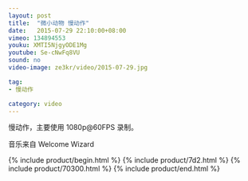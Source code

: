 ```yaml
---
layout: post
title:  "微小动物 慢动作"
date:   2015-07-29 22:10:00+08:00
vimeo: 134894553
youku: XMTI5NjgyODE1Mg
youtube: Se-cNwFq8VU
sound: no
video-image: ze3kr/video/2015-07-29.jpg

tag: 
- 慢动作

category: video
---
```


慢动作，主要使用 1080p@60FPS 录制。

音乐来自 Welcome Wizard

{% include product/begin.html %}
{% include product/7d2.html %}
{% include product/70300.html %}
{% include product/end.html %}